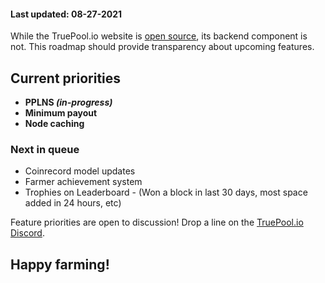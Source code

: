#### Last updated: 08-27-2021


While the TruePool.io website is [open source](https://github.com/truepool/website), its backend component is not.
This roadmap should provide transparency about upcoming features.


## Current priorities

* **PPLNS _(in-progress)_**
* **Minimum payout**
* **Node caching**

### Next in queue

* Coinrecord model updates
* Farmer achievement system
* Trophies on Leaderboard - (Won a block in last 30 days, most space added in 24 hours, etc)

Feature priorities are open to discussion! Drop a line on the [TruePool.io Discord](https://discord.com/invite/hWwAfGFyBz). 

## Happy farming!
